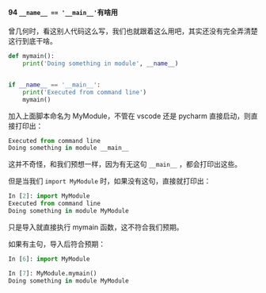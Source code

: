 #### 94 `__name__ == '__main__'`有啥用

曾几何时，看这别人代码这么写，我们也就跟着这么用吧，其实还没有完全弄清楚这行到底干啥。

```python
def mymain():
    print('Doing something in module', __name__)


if __name__ == '__main__':
    print('Executed from command line')
    mymain()
```

加入上面脚本命名为 MyModule，不管在 vscode 还是 pycharm 直接启动，则直接打印出：

```python
Executed from command line
Doing something in module __main__
```

这并不奇怪，和我们预想一样，因为有无这句 `__main__` ，都会打印出这些。

但是当我们 `import MyModule` 时，如果没有这句，直接就打印出：

```python
In [2]: import MyModule
Executed from command line
Doing something in module MyModule
```

只是导入就直接执行 mymain 函数，这不符合我们预期。

如果有主句，导入后符合预期：

```python
In [6]: import MyModule

In [7]: MyModule.mymain()
Doing something in module MyModule
```